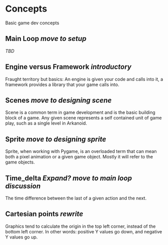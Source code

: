 # Concepts

Basic game dev concepts

## Main Loop  _move to setup_

_TBD_

## Engine versus Framework _introductory_

Fraught territory but basics: An engine is given your code and calls
into it, a framework provides a library that your game calls into.

## Scenes _move to designing scene_

Scene is a common term in game development and is the basic building
block of a game. Any given scene represents a self contained unit of
game play, such as a single level in Arkanoid.

## Sprite _move to designing sprite_

Sprite, when working with Pygame, is an overloaded term that can mean
both a pixel animation or a given game object. Mostly it will refer to
the game objects.

## Time_delta _Expand? move to main loop discussion_

The time difference between the last of a given action and the next.

## Cartesian points  _rewrite_

Graphics tend to calculate the origin in the top left corner, instead
of the bottom left corner. In other words: positive Y values go down,
and negative Y values go up.